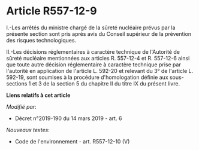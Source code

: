 # Article R557-12-9

I.-Les arrêtés du ministre chargé de la sûreté nucléaire prévus par la présente section sont pris après avis du Conseil
supérieur de la prévention des risques technologiques.

II.-Les décisions réglementaires à caractère technique de l'Autorité de sûreté nucléaire mentionnées aux articles R. 557-12-4
et R. 557-12-6 ainsi que toute autre décision réglementaire à caractère technique prise par l'autorité en application de
l'article L. 592-20 et relevant du 3° de l'article L. 592-19, sont soumises à la procédure d'homologation définie aux sous-
sections 1 et 3 de la section 5 du chapitre II du titre IX du présent livre.

**Liens relatifs à cet article**

_Modifié par_:

  - Décret n°2019-190 du 14 mars 2019 - art. 6

_Nouveaux textes_:

  - Code de l'environnement - art. R557-12-10 (V)
